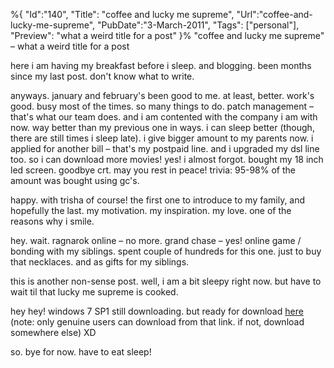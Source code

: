 %{
    "Id":"140",
	"Title": "coffee and lucky me supreme",
    "Url":"coffee-and-lucky-me-supreme",
    "PubDate":"3-March-2011",
	"Tags": ["personal"],
	"Preview": "what a weird title for a post"
}%
"coffee and lucky me supreme" – what a weird title for a post

here i am having my breakfast before i sleep. and blogging. been months since my last post. don't know what to write.

anyways. january and february's been good to me. at least, better. work's good. busy most of the times. so many things to do. patch management – that's what our team does. and i am contented with the company i am with now. way better than my previous one in ways. i can sleep better (though, there are still times i sleep late). i give bigger amount to my parents now. i applied for another bill – that's my postpaid line. and i upgraded my dsl line too. so i can download more movies! yes! i almost forgot. bought my 18 inch led screen. goodbye crt. may you rest in peace! trivia: 95-98% of the amount was bought using gc's.

happy. with trisha of course! the first one to introduce to my family, and hopefully the last. my motivation. my inspiration. my love. one of the reasons why i smile.

hey. wait. ragnarok online – no more. grand chase – yes! online game / bonding with my siblings. spent couple of hundreds for this one. just to buy that necklaces. and as gifts for my siblings.

this is another non-sense post. well, i am a bit sleepy right now. but have to wait til that lucky me supreme is cooked.

hey hey! windows 7 SP1 still downloading. but ready for download [here][1] (note: only genuine users can download from that link. if not, download somewhere else) XD

so. bye for now. have to eat sleep!


[1]: http://www.microsoft.com/downloads/en/details.aspx?FamilyID=c3202ce6-4056-4059-8a1b-3a9b77cdfdda
